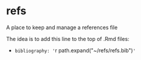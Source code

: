 # refs
A place to keep and manage a references file

The idea is to add this line to the top of .Rmd files:

 * `bibliography: '`r path.expand("~/refs/refs.bib")`'`
